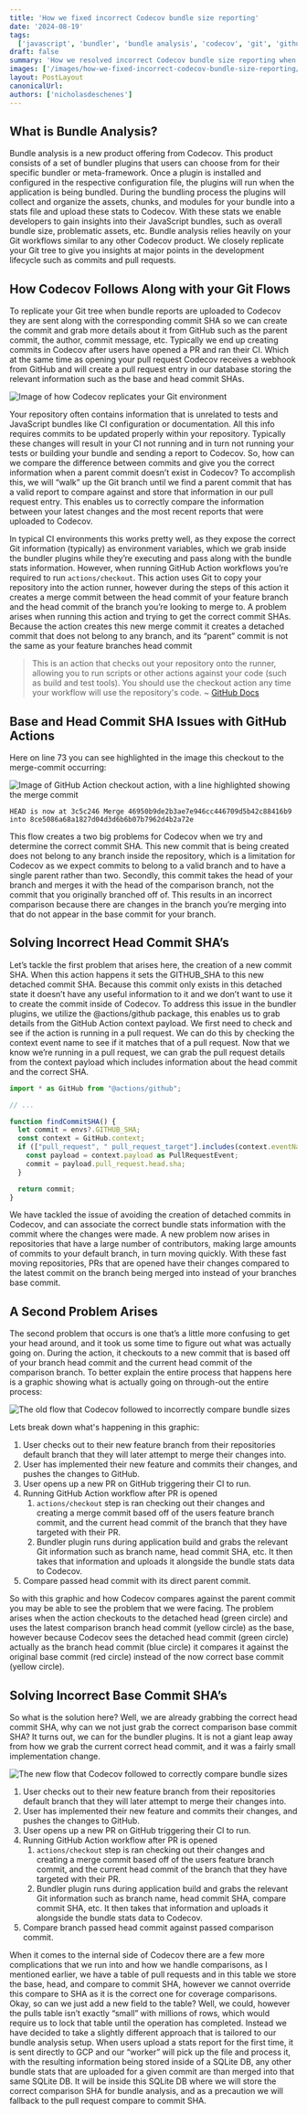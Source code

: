 ```yaml
---
title: 'How we fixed incorrect Codecov bundle size reporting'
date: '2024-08-19'
tags:
  ['javascript', 'bundler', 'bundle analysis', 'codecov', 'git', 'github', 'ci', 'github actions']
draft: false
summary: 'How we resolved incorrect Codecov bundle size reporting when using GitHub Actions.'
images: ['/images/how-we-fixed-incorrect-codecov-bundle-size-reporting/codecov-classroom-hero.jpg']
layout: PostLayout
canonicalUrl:
authors: ['nicholasdeschenes']
---
```


## What is Bundle Analysis?

Bundle analysis is a new product offering from Codecov. This product consists of a set of bundler plugins that users can choose from for their specific bundler or meta-framework. Once a plugin is installed and configured in the respective configuration file, the plugins will run when the application is being bundled. During the bundling process the plugins will collect and organize the assets, chunks, and modules for your bundle into a stats file and upload these stats to Codecov. With these stats we enable developers to gain insights into their JavaScript bundles, such as overall bundle size, problematic assets, etc. Bundle analysis relies heavily on your Git workflows similar to any other Codecov product. We closely replicate your Git tree to give you insights at major points in the development lifecycle such as commits and pull requests.

## How Codecov Follows Along with your Git Flows

To replicate your Git tree when bundle reports are uploaded to Codecov they are sent along with the corresponding commit SHA so we can create the commit and grab more details about it from GitHub such as the parent commit, the author, commit message, etc. Typically we end up creating commits in Codecov after users have opened a PR and ran their CI. Which at the same time as opening your pull request Codecov receives a webhook from GitHub and will create a pull request entry in our database storing the relevant information such as the base and head commit SHAs.

![Image of how Codecov replicates your Git environment](/images/how-we-fixed-incorrect-codecov-bundle-size-reporting/codecov_flow.png)

Your repository often contains information that is unrelated to tests and JavaScript bundles like CI configuration or documentation. All this info requires commits to be updated properly within your repository. Typically these changes will result in your CI not running and in turn not running your tests or building your bundle and sending a report to Codecov. So, how can we compare the difference between commits and give you the correct information when a parent commit doesn’t exist in Codecov? To accomplish this, we will “walk” up the Git branch until we find a parent commit that has a valid report to compare against and store that information in our pull request entry. This enables us to correctly compare the information between your latest changes and the most recent reports that were uploaded to Codecov.

In typical CI environments this works pretty well, as they expose the correct Git information (typically) as environment variables, which we grab inside the bundler plugins while they’re executing and pass along with the bundle stats information. However, when running GitHub Action workflows you’re required to run `actions/checkout`. This action uses Git to copy your repository into the action runner, however during the steps of this action it creates a merge commit between the head commit of your feature branch and the head commit of the branch you’re looking to merge to. A problem arises when running this action and trying to get the correct commit SHAs. Because the action creates this new merge commit it creates a detached commit that does not belong to any branch, and its “parent” commit is not the same as your feature branches head commit

> This is an action that checks out your repository onto the runner, allowing you to run scripts or other actions against your code (such as build and test tools). You should use the checkout action any time your workflow will use the repository's code.
> ~ [GitHub Docs](https://docs.github.com/en/actions/learn-github-actions/understanding-github-actions)

## Base and Head Commit SHA Issues with GitHub Actions

Here on line 73 you can see highlighted in the image this checkout to the merge-commit occurring:

![Image of GitHub Action checkout action, with a line highlighted showing the merge commit](/images/how-we-fixed-incorrect-codecov-bundle-size-reporting/gha_checkout_action.png)

```shell
HEAD is now at 3c5c246 Merge 46950b9de2b3ae7e946cc446709d5b42c88416b9 into 8ce5086a68a1827d04d3d6b6b07b7962d4b2a72e
```

This flow creates a two big problems for Codecov when we try and determine the correct commit SHA. This new commit that is being created does not belong to any branch inside the repository, which is a limitation for Codecov as we expect commits to belong to a valid branch and to have a single parent rather than two. Secondly, this commit takes the head of your branch and merges it with the head of the comparison branch, not the commit that you originally branched off of. This results in an incorrect comparison because there are changes in the branch you’re merging into that do not appear in the base commit for your branch.

## Solving Incorrect Head Commit SHA’s

Let’s tackle the first problem that arises here, the creation of a new commit SHA. When this action happens it sets the GITHUB_SHA to this new detached commit SHA. Because this commit only exists in this detached state it doesn’t have any useful information to it and we don’t want to use it to create the commit inside of Codecov. To address this issue in the bundler plugins, we utilize the @actions/github package, this enables us to grab details from the GitHub Action context payload. We first need to check and see if the action is running in a pull request. We can do this by checking the context event name to see if it matches that of a pull request. Now that we know we’re running in a pull request, we can grab the pull request details from the context payload which includes information about the head commit and the correct SHA.

```javascript
import * as GitHub from "@actions/github";

// ...

function findCommitSHA() {
  let commit = envs?.GITHUB_SHA;
  const context = GitHub.context;
  if (["pull_request", " pull_request_target"].includes(context.eventName)) {
    const payload = context.payload as PullRequestEvent;
    commit = payload.pull_request.head.sha;
  }

  return commit;
}
```

We have tackled the issue of avoiding the creation of detached commits in Codecov, and can associate the correct bundle stats information with the commit where the changes were made. A new problem now arises in repositories that have a large number of contributors, making large amounts of commits to your default branch, in turn moving quickly. With these fast moving repositories, PRs that are opened have their changes compared to the latest commit on the branch being merged into instead of your branches base commit.

## A Second Problem Arises

The second problem that occurs is one that’s a little more confusing to get your head around, and it took us some time to figure out what was actually going on. During the action, it checkouts to a new commit that is based off of your branch head commit and the current head commit of the comparison branch. To better explain the entire process that happens here is a graphic showing what is actually going on through-out the entire process:

![The old flow that Codecov followed to incorrectly compare bundle sizes](/images/how-we-fixed-incorrect-codecov-bundle-size-reporting/incorrect_comparison_flow.png)

Lets break down what's happening in this graphic:

1. User checks out to their new feature branch from their repositories default branch that they will later attempt to merge their changes into.
2. User has implemented their new feature and commits their changes, and pushes the changes to GitHub.
3. User opens up a new PR on GitHub triggering their CI to run.
4. Running GitHub Action workflow after PR is opened
   1. `actions/checkout` step is ran checking out their changes and creating a merge commit based off of the users feature branch commit, and the current head commit of the branch that they have targeted with their PR.
   2. Bundler plugin runs during application build and grabs the relevant Git information such as branch name, head commit SHA, etc. It then takes that information and uploads it alongside the bundle stats data to Codecov.
5. Compare passed head commit with its direct parent commit.

So with this graphic and how Codecov compares against the parent commit you may be able to see the problem that we were facing. The problem arises when the action checkouts to the detached head (green circle) and uses the latest comparison branch head commit (yellow circle) as the base, however because Codecov sees the detached head commit (green circle) actually as the branch head commit (blue circle) it compares it against the original base commit (red circle) instead of the now correct base commit (yellow circle).

## Solving Incorrect Base Commit SHA’s

So what is the solution here? Well, we are already grabbing the correct head commit SHA, why can we not just grab the correct comparison base commit SHA? It turns out, we can for the bundler plugins. It is not a giant leap away from how we grab the current correct head commit, and it was a fairly small implementation change.

![The new flow that Codecov followed to correctly compare bundle sizes](/images/how-we-fixed-incorrect-codecov-bundle-size-reporting/correct_comparison_flow.png)

1. User checks out to their new feature branch from their repositories default branch that they will later attempt to merge their changes into.
2. User has implemented their new feature and commits their changes, and pushes the changes to GitHub.
3. User opens up a new PR on GitHub triggering their CI to run.
4. Running GitHub Action workflow after PR is opened
   1. `actions/checkout` step is ran checking out their changes and creating a merge commit based off of the users feature branch commit, and the current head commit of the branch that they have targeted with their PR.
   2. Bundler plugin runs during application build and grabs the relevant Git information such as branch name, head commit SHA, compare commit SHA, etc. It then takes that information and uploads it alongside the bundle stats data to Codecov.
5. Compare branch passed head commit against passed comparison commit.

When it comes to the internal side of Codecov there are a few more complications that we run into and how we handle comparisons, as I mentioned earlier, we have a table of pull requests and in this table we store the base, head, and compare to commit SHA, however we cannot override this compare to SHA as it is the correct one for coverage comparisons. Okay, so can we just add a new field to the table? Well, we could, however the pulls table isn’t exactly “small” with millions of rows, which would require us to lock that table until the operation has completed. Instead we have decided to take a slightly different approach that is tailored to our bundle analysis setup. When users upload a stats report for the first time, it is sent directly to GCP and our “worker” will pick up the file and process it, with the resulting information being stored inside of a SQLite DB, any other bundle stats that are uploaded for a given commit are than merged into that same SQLite DB. It will be inside this SQLite DB where we will store the correct comparison SHA for bundle analysis, and as a precaution we will fallback to the pull request compare to commit SHA.
